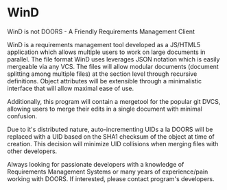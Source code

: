 # WinD
WinD is not DOORS - A Friendly Requirements Management Client

WinD is a requirements management tool developed as a JS/HTML5 application which allows multiple users to work on large documents in parallel. The file format WinD uses leverages JSON notation which is easily mergeable via any VCS. The files will allow modular documents (document splitting among multiple files) at the section level through recursive definitions. Object attributes will be extensible through a minimalistic interface that will allow maximal ease of use.

Additionally, this program will contain a mergetool for the popular git DVCS, allowing users to merge their edits in a single document with minimal confusion.

Due to it's distributed nature, auto-incrementing UIDs a la DOORS will be replaced with a UID based on the SHA1 checksum of the object at time of creation. This decision will minimize UID collisions when merging files with other developers.

Always looking for passionate developers with a knowledge of Requirements Management Systems or many years of experience/pain working with DOORS. If interested, please contact program's developers.
